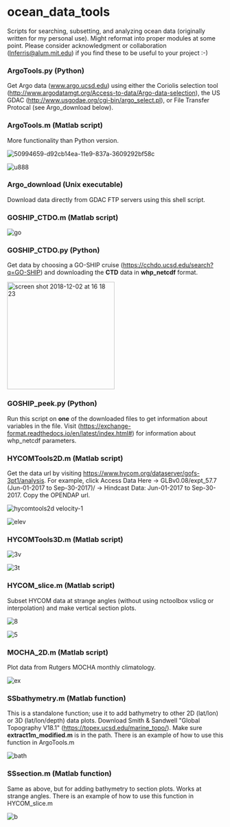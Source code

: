 # ocean_data_tools
Scripts for searching, subsetting, and analyzing ocean data (originally written for my personal use). Might reformat into proper modules at some point. Please consider acknowledgment or collaboration (lnferris@alum.mit.edu) if you find these to be useful to your project :-) 

### ArgoTools.py (Python)
Get Argo data (www.argo.ucsd.edu) using either the Coriolis selection tool (http://www.argodatamgt.org/Access-to-data/Argo-data-selection), the US GDAC (http://www.usgodae.org/cgi-bin/argo_select.pl), or File Transfer Protocal (see Argo_download below).

### ArgoTools.m (Matlab script)
More functionality than Python version.

![50994659-d92cb14ea-11e9-837a-3609292bf58c](https://user-images.githubusercontent.com/24570061/51057422-8ec33d80-15b3-11e9-82d1-ed214285846f.png)

![u888](https://user-images.githubusercontent.com/24570061/50261389-62fccf80-03da-11e9-99ca-e619c3b71b88.png)

### Argo_download (Unix executable)
Download data directly from GDAC FTP servers using this shell script.

### GOSHIP_CTDO.m (Matlab script)

![go](https://user-images.githubusercontent.com/24570061/50993109-d62fc800-14e6-11e9-98f1-0ecada45428e.png)

### GOSHIP_CTDO.py (Python)
Get data by choosing a GO-SHIP cruise (https://cchdo.ucsd.edu/search?q=GO-SHIP) and downloading the **CTD** data in **whp_netcdf** format. 

<img width="250" alt="screen shot 2018-12-02 at 16 18 23" src="https://user-images.githubusercontent.com/24570061/49345122-76741080-f64e-11e8-83dc-3064d23abd00.png">

### GOSHIP_peek.py (Python)
Run this script on **one** of the downloaded files to get information about variables in the file. Visit (https://exchange-format.readthedocs.io/en/latest/index.html#) for information about whp_netcdf parameters.

### HYCOMTools2D.m (Matlab script)
Get the data url by visiting https://www.hycom.org/dataserver/gofs-3pt1/analysis. For example, click Access Data Here -> GLBv0.08/expt_57.7 (Jun-01-2017 to Sep-30-2017)/ -> Hindcast Data: Jun-01-2017 to Sep-30-2017. Copy the OPENDAP url.

![hycomtools2d velocity-1](https://user-images.githubusercontent.com/24570061/49345157-eda9a480-f64e-11e8-8122-4e3cd6834776.png)

![elev](https://user-images.githubusercontent.com/24570061/49345162-f26e5880-f64e-11e8-8dfe-7770691555ba.png)

### HYCOMTools3D.m (Matlab script)

![3v](https://user-images.githubusercontent.com/24570061/49357354-ff199d80-f69c-11e8-94fa-d2ca99824cd6.png)

![3t](https://user-images.githubusercontent.com/24570061/49357355-00e36100-f69d-11e8-8594-3ce401f0ad6e.png)

### HYCOM_slice.m (Matlab script)
Subset HYCOM data at strange angles (without using nctoolbox vslicg or interpolation) and make vertical section plots.

![8](https://user-images.githubusercontent.com/24570061/49703719-910e3280-fbd6-11e8-9f6b-4a032ffb600d.png)

![5](https://user-images.githubusercontent.com/24570061/49703727-b602a580-fbd6-11e8-95ef-040dcaf37686.png)

### MOCHA_2D.m (Matlab script)
Plot data from Rutgers MOCHA monthly climatology. 

![ex](https://user-images.githubusercontent.com/24570061/49701723-cc503780-fbbd-11e8-9b34-8e0a64104cca.png)

### SSbathymetry.m (Matlab function)
This is a standalone function; use it to add bathymetry to other 2D (lat/lon) or 3D (lat/lon/depth) data plots. Download Smith & Sandwell "Global Topography V18.1" (https://topex.ucsd.edu/marine_topo/). Make sure **extract1m_modified.m** is in the path. There is an example of how to use this function in ArgoTools.m

![bath](https://user-images.githubusercontent.com/24570061/50197983-a4787680-0317-11e9-9b55-5469c914b592.png)

### SSsection.m (Matlab function)
Same as above, but for adding bathymetry to section plots. Works at strange angles. There is an example of how to use this function in HYCOM_slice.m

![b](https://user-images.githubusercontent.com/24570061/50329509-99634900-04c5-11e9-8f07-d5286c071b6f.png)
